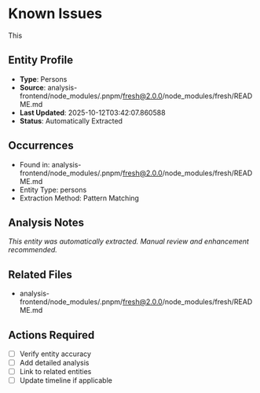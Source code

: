 # Known Issues

This

## Entity Profile
- **Type**: Persons
- **Source**: analysis-frontend/node_modules/.pnpm/fresh@2.0.0/node_modules/fresh/README.md
- **Last Updated**: 2025-10-12T03:42:07.860588
- **Status**: Automatically Extracted

## Occurrences
- Found in: analysis-frontend/node_modules/.pnpm/fresh@2.0.0/node_modules/fresh/README.md
- Entity Type: persons
- Extraction Method: Pattern Matching

## Analysis Notes
*This entity was automatically extracted. Manual review and enhancement recommended.*

## Related Files
- analysis-frontend/node_modules/.pnpm/fresh@2.0.0/node_modules/fresh/README.md

## Actions Required
- [ ] Verify entity accuracy
- [ ] Add detailed analysis
- [ ] Link to related entities
- [ ] Update timeline if applicable
